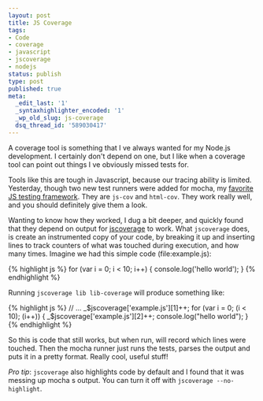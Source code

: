 ```yaml
---
layout: post
title: JS Coverage
tags:
- Code
- coverage
- javascript
- jscoverage
- nodejs
status: publish
type: post
published: true
meta:
  _edit_last: '1'
  _syntaxhighlighter_encoded: '1'
  _wp_old_slug: js-coverage
  dsq_thread_id: '589030417'
---
```

A coverage tool is something that I ve always wanted for my Node.js development. I certainly don't depend on one, but I like when a coverage tool can point out things I ve obviously missed tests for.

Tools like this are tough in Javascript, because our tracing ability is limited. Yesterday, though   two new test runners were added for mocha, my <a href="http://seejohncode.com/2012/01/13/javascript-testing-with-mocha">favorite JS testing framework</a>. They are <code>js-cov</code> and <code>html-cov</code>. They work really well, and you should definitely give them a look.

Wanting to know how they worked, I dug a bit deeper, and quickly found that they depend on output for <a href="http://siliconforks.com/jscoverage/">jscoverage</a> to work. What <code>jscoverage</code> does, is create an instrumented copy of your code, by breaking it up and inserting lines to track counters of what was touched during execution, and how many times. Imagine we had this simple code (file:example.js):

{% highlight js %}
for (var i = 0; i < 10; i++) {
  console.log('hello world');
}
{% endhighlight %}

Running <code>jscoverage lib lib-coverage</code> will produce something like:

{% highlight js %}
// ...
_$jscoverage['example.js'][1]++;
for (var i = 0; (i < 10); (i++)) {
  _$jscoverage['example.js'][2]++;
  console.log("hello world");
}
{% endhighlight %}

So this is code that still works, but when run, will record which lines were touched. Then the mocha runner just runs the tests, parses the output and puts it in a pretty format. Really cool, useful stuff!

<em>Pro tip</em>: <code>jscoverage</code> also highlights code by default and I found that it was messing up mocha s output. You can turn it off with <code>jscoverage --no-highlight</code>.
